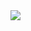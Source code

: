 <a href="https://hhpluscertificateofcompletion.oopy.io/">
<img src="https://static.spartacodingclub.kr/hanghae99/plus/completion/badge_black.svg" />
</a>
